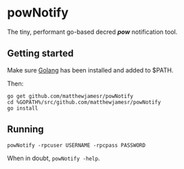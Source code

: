 # powNotify

The tiny, performant go-based decred ***pow*** notification tool.

## Getting started

Make sure [Golang](https://golang.org) has been installed and added to $PATH.

Then:

```
go get github.com/matthewjamesr/powNotify
cd %GOPATH%/src/github.com/matthewjamesr/powNotify
go install
```


## Running

`powNotify -rpcuser USERNAME -rpcpass PASSWORD`

When in doubt, `powNotify -help`.
